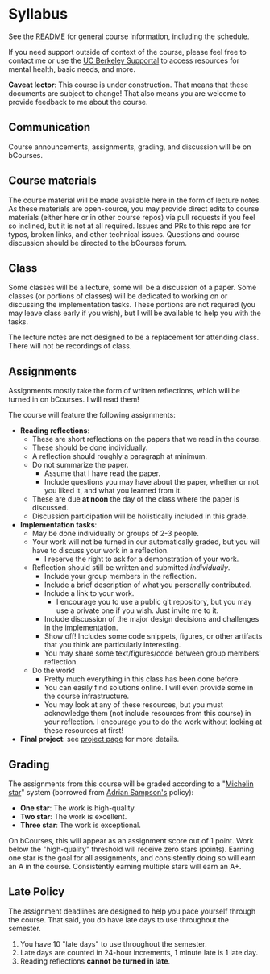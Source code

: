 # Syllabus

See the [README](README.md) for general course information, including the schedule.

If you need support outside of context of the course,
 please feel free to contact me 
 or use the [UC Berkeley Supportal](https://supportal.berkeley.edu/home)
 to access resources for mental health, basic needs, and more.

**Caveat lector**:
 This course is under construction.
 That means that these documents are subject to change!
 That also means you are welcome to provide feedback to me about the course.

## Communication

Course announcements, assignments, grading, and discussion will be on bCourses.

## Course materials

The course material will be made available here in the form of lecture notes.
As these materials are open-source,
 you may provide direct edits to course materials (either here or in other course repos)
 via pull requests if you feel so inclined, but it is not at all required.
Issues and PRs to this repo are for typos, broken links, and other technical issues.
Questions and course discussion should be directed to the bCourses forum.

## Class

Some classes will be a lecture, 
 some will be a discussion of a paper.
Some classes (or portions of classes) 
 will be dedicated to working on or discussing the implementation tasks.
These portions are not required (you may leave class early if you wish), 
 but I will be available to help you with the tasks.

The lecture notes are not designed to be a replacement for attending class.
There will not be recordings of class.

## Assignments

Assignments mostly take the form of written reflections, 
 which will be turned in on bCourses.
I will read them!

The course will feature the following assignments:
- **Reading reflections**:
  - These are short reflections on the papers that we read in the course.
  - These should be done individually.
  - A reflection should roughly a paragraph at minimum.
  - Do not summarize the paper.
    - Assume that I have read the paper.
    - Include questions you may have about the paper, 
        whether or not you liked it, 
        and what you learned from it.
  - These are due **at noon** the day of the class where the paper is discussed.
  - Discussion participation will be holistically included in this grade.
- **Implementation tasks**:
  - May be done individually or groups of 2-3 people.
  - Your work will not be turned in our automatically graded, 
    but you will have to discuss your work in a reflection.
    - I reserve the right to ask for a demonstration of your work.
  - Reflection should still be written and submitted _individually_.
    - Include your group members in the reflection.
    - Include a brief description of what you personally contributed.
    - Include a link to your work.
      - I encourage you to use a public git repository, 
        but you may use a private one if you wish. 
        Just invite me to it.
    - Include discussion of the major design decisions and challenges in the implementation.
    - Show off! Includes some code snippets, figures, or other artifacts that you think are particularly interesting.
    - You may share some text/figures/code between group members' reflection.
  - Do the work!
    - Pretty much everything in this class has been done before.
    - You can easily find solutions online. I will even provide some in the course infrastructure.
    - You may look at any of these resources, 
      but you must acknowledge them (not include resources from this course) in your reflection.
      I encourage you to do the work without looking at these resources at first!
- **Final project**: see [project page](project.md) for more details.

## Grading

The assignments from this course will be graded according to 
 a "[Michelin star](https://en.wikipedia.org/wiki/Michelin_Guide#Stars)" system
 (borrowed from [Adrian Sampson's](https://www.cs.cornell.edu/courses/cs6120/2023fa/syllabus/#grading) policy):
- **One star**: The work is high-quality.
- **Two star**: The work is excellent.
- **Three star**: The work is exceptional.

On bCourses, this will appear as an assignment score out of 1 point. 
Work below the "high-quality" threshold will receive zero stars (points).
Earning one star is the goal for all assignments, and consistently doing so will earn an A in the course.
Consistently earning multiple stars will earn an A+.

## Late Policy

The assignment deadlines are designed to help you pace yourself through the course.
That said, you do have late days to use throughout the semester.

1. You have 10 "late days" to use throughout the semester.
2. Late days are counted in 24-hour increments, 1 minute late is 1 late day.
3. Reading reflections **cannot be turned in late**.